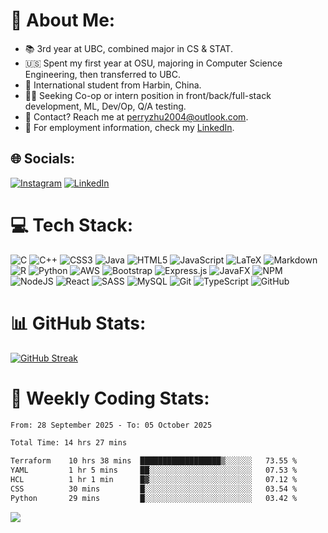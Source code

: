 # 💫 About Me:

- 📚 3rd year at UBC, combined major in CS & STAT. <br>
- 🇺🇸 Spent my first year at OSU, majoring in Computer Science Engineering, then transferred to UBC. <br>
- 🛫 International student from Harbin, China. <br>
- 🧑‍💻 Seeking Co-op or intern position in front/back/full-stack development, ML, Dev/Op, Q/A testing.
- 📨 Contact? Reach me at [perryzhu2004@outlook.com](mailto:perryzhu2004@outlook.com).
- 📑 For employment information, check my [LinkedIn](https://www.linkedin.com/in/perry-z/).

## 🌐 Socials:

[![Instagram](https://img.shields.io/badge/Instagram-%23E4405F.svg?logo=Instagram&logoColor=white)](https://instagram.com/perryzhu2004) [![LinkedIn](https://img.shields.io/badge/LinkedIn-%230077B5.svg?logo=linkedin&logoColor=white)](https://www.linkedin.com/in/perry-z/)

# 💻 Tech Stack:

![C](https://img.shields.io/badge/c-%2300599C.svg?style=flat&logo=c&logoColor=white) ![C++](https://img.shields.io/badge/c++-%2300599C.svg?style=flat&logo=c%2B%2B&logoColor=white) ![CSS3](https://img.shields.io/badge/css3-%231572B6.svg?style=flat&logo=css3&logoColor=white) ![Java](https://img.shields.io/badge/java-%23ED8B00.svg?style=flat&logo=openjdk&logoColor=white) ![HTML5](https://img.shields.io/badge/html5-%23E34F26.svg?style=flat&logo=html5&logoColor=white) ![JavaScript](https://img.shields.io/badge/javascript-%23323330.svg?style=flat&logo=javascript&logoColor=%23F7DF1E) ![LaTeX](https://img.shields.io/badge/latex-%23008080.svg?style=flat&logo=latex&logoColor=white) ![Markdown](https://img.shields.io/badge/markdown-%23000000.svg?style=flat&logo=markdown&logoColor=white) ![R](https://img.shields.io/badge/r-%23276DC3.svg?style=flat&logo=r&logoColor=white) ![Python](https://img.shields.io/badge/python-3670A0?style=flat&logo=python&logoColor=ffdd54) ![AWS](https://img.shields.io/badge/AWS-%23FF9900.svg?style=flat&logo=amazon-aws&logoColor=white) ![Bootstrap](https://img.shields.io/badge/bootstrap-%238511FA.svg?style=flat&logo=bootstrap&logoColor=white) ![Express.js](https://img.shields.io/badge/express.js-%23404d59.svg?style=flat&logo=express&logoColor=%2361DAFB) ![JavaFX](https://img.shields.io/badge/javafx-%23FF0000.svg?style=flat&logo=javafx&logoColor=white) ![NPM](https://img.shields.io/badge/NPM-%23CB3837.svg?style=flat&logo=npm&logoColor=white) ![NodeJS](https://img.shields.io/badge/node.js-6DA55F?style=flat&logo=node.js&logoColor=white) ![React](https://img.shields.io/badge/react-%2320232a.svg?style=flat&logo=react&logoColor=%2361DAFB) ![SASS](https://img.shields.io/badge/SASS-hotpink.svg?style=flat&logo=SASS&logoColor=white) ![MySQL](https://img.shields.io/badge/mysql-4479A1.svg?style=flat&logo=mysql&logoColor=white) ![Git](https://img.shields.io/badge/git-%23F05033.svg?style=flat&logo=git&logoColor=white) ![TypeScript](https://img.shields.io/badge/typescript-%23007ACC.svg?style=flat&logo=typescript&logoColor=white) ![GitHub](https://img.shields.io/badge/github-%23121011.svg?style=flat&logo=github&logoColor=white)

# 📊 GitHub Stats:

<!-- ![](https://github-readme-stats.vercel.app/api?username=Perry2004&theme=tokyonight&hide_border=false&include_all_commits=true&count_private=true)<br/> -->

[![GitHub Streak](https://github-readme-streak-stats-xi-plum.vercel.app?user=Perry2004&theme=transparent)](https://git.io/streak-stats)

<!-- ![](https://github-readme-stats.vercel.app/api/top-langs/?username=Perry2004&theme=tokyonight&hide_border=false&include_all_commits=false&count_private=true&layout=compact) -->
<!-- Proudly created with GPRM ( https://gprm.itsvg.in ) -->

# 🔢 Weekly Coding Stats:

<!--START_SECTION:waka-->

```txt
From: 28 September 2025 - To: 05 October 2025

Total Time: 14 hrs 27 mins

Terraform    10 hrs 38 mins  ██████████████████▒░░░░░░   73.55 %
YAML         1 hr 5 mins     ██░░░░░░░░░░░░░░░░░░░░░░░   07.53 %
HCL          1 hr 1 min      █▓░░░░░░░░░░░░░░░░░░░░░░░   07.12 %
CSS          30 mins         █░░░░░░░░░░░░░░░░░░░░░░░░   03.54 %
Python       29 mins         █░░░░░░░░░░░░░░░░░░░░░░░░   03.42 %
```

<!--END_SECTION:waka-->

[![](https://visitcount.itsvg.in/api?id=Perry2004&icon=10&color=3)](https://visitcount.itsvg.in)
